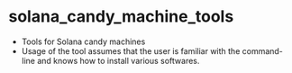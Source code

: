 # solana_candy_machine_tools
- Tools for Solana candy machines
- Usage of the tool assumes that the user is familiar with the command-line and knows how to install various softwares.
